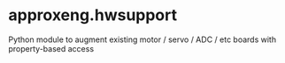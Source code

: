 # approxeng.hwsupport
Python module to augment existing motor / servo / ADC / etc boards with property-based access
